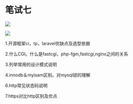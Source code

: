 # 笔试七

![](https://cdn.jsdelivr.net/gh/mumozi/Figure_bed/img/IMG_0775(20200819-194611).JPG)

![](https://cdn.jsdelivr.net/gh/mumozi/Figure_bed/img/IMG_0776(20200819-194611).JPG)

1.开源框架ci，tp，laravel优缺点及选型依据

2.什么CGI。什么是fastcgi，php-fgm,fastcgi,nginx之间的关系

3.列举常用的设计模式说明

4.innodb＆myisam区别。对mysql锁的理解

6.http常见状态码说明

7.https对比http区别及优点